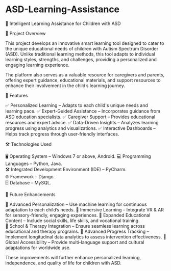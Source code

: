# ASD-Learning-Assistance
📌 Intelligent Learning Assistance for Children with ASD


📖 Project Overview

This project develops an innovative smart learning tool designed to cater to the unique educational needs of children with Autism Spectrum Disorder (ASD). Unlike traditional learning methods, this tool adapts to individual learning styles, strengths, and challenges, providing a personalized and engaging learning experience.

The platform also serves as a valuable resource for caregivers and parents, offering expert guidance, educational materials, and support resources to enhance their involvement in the child’s learning journey.


🚀 Features


✅ Personalized Learning – Adapts to each child's unique needs and learning pace.
✅ Expert-Guided Assistance – Incorporates guidance from ASD education specialists.
✅ Caregiver Support – Provides educational resources and expert advice.
✅ Data-Driven Insights – Analyzes learning progress using analytics and visualizations.
✅ Interactive Dashboards – Helps track progress through user-friendly interfaces.


🛠️ Technologies Used


🖥 Operating System – Windows 7 or above, Android. 
💻 Programming Languages – Python, Java.  
🛠 Integrated Development Environment (IDE) – PyCharm.  
🌐 Framework – Django.  
🗄 Database – MySQL. 


📌 Future Enhancements


🔹 Advanced Personalization – Use machine learning for continuous adaptation to each child’s needs. 
🔹 Immersive Learning – Integrate VR & AR for sensory-friendly, engaging experiences.
🔹 Expanded Educational Content – Include social skills, life skills, and vocational training.  
🔹 School & Therapy Integration – Ensure seamless learning across educational and therapy programs.
🔹 Advanced Progress Tracking – Implement longitudinal data analytics to assess intervention effectiveness.
🔹 Global Accessibility – Provide multi-language support and cultural adaptations for worldwide use.

 These improvements will further enhance personalized learning, independence, and quality of life for children with ASD.
